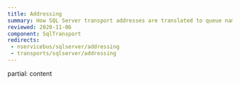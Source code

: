 ```yaml
---
title: Addressing
summary: How SQL Server transport addresses are translated to queue names
reviewed: 2020-11-06
component: SqlTransport
redirects:
 - nservicebus/sqlserver/addressing
 - transports/sqlserver/addressing
---
```


partial: content

